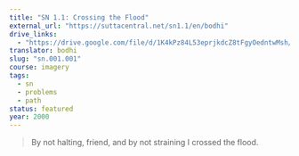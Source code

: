 ```yaml
---
title: "SN 1.1: Crossing the Flood"
external_url: "https://suttacentral.net/sn1.1/en/bodhi"
drive_links:
  - "https://drive.google.com/file/d/1K4kPz84L53eprjkdcZ8tFgyOedntwMsh/view?usp=drivesdk"
translator: bodhi
slug: "sn.001.001"
course: imagery
tags:
  - sn
  - problems
  - path
status: featured
year: 2000
---
```


> By not halting, friend, and by not straining I crossed the flood.
